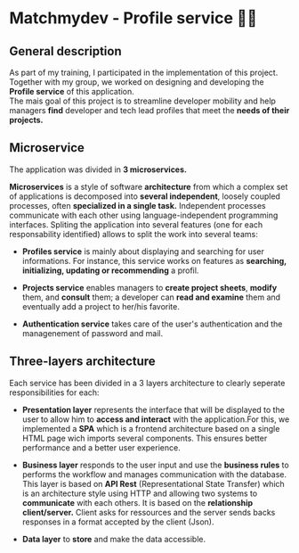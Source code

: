 # Matchmydev - Profile service :woman_technologist:

## General description

As part of my training, I participated in the implementation of this project. <br>
Together with my group, we worked on designing and developing the **Profile service** of this application.<br>
The mais goal of this project is to streamline developer mobility and help managers **find** developer and tech lead profiles that meet the **needs of their projects.**

## Microservice

The application was divided in **3 microservices.**

**Microservices** is a style of software **architecture** from which a complex set of applications is decomposed into **several independent**, loosely coupled processes, often **specialized in a single task.** Independent processes communicate with each other using language-independent programming interfaces. Spliting the application into several features (one for each responsability identified) allows to split the work into several teams: 

- **Profiles service** is mainly about displaying and searching for user informations. For instance, this service works on features as **searching, initializing, updating or recommending** a profil.

- **Projects service** enables managers to **create project sheets**, **modify** them, and **consult** them; a developer can **read and examine** them and eventually add a project to her/his favorite.

- **Authentication service** takes care of the user's authentication and the managenement of password and mail.

## Three-layers architecture

Each service has been divided in a 3 layers architecture to clearly seperate responsibilities for each:

- **Presentation layer** represents the interface that will be displayed to the user to allow him to **access and interact** with the application.For this, we implemented a **SPA** which is a frontend architecture based on a single HTML page wich imports several components. This ensures better performance and a better user experience.

- **Business layer** responds to the user input and use the **business rules** to performs the workflow and manages communication with the database. This layer is based on **API Rest** (Representational State Transfer) which is an architecture style using HTTP and allowing two systems to **communicate** with each others. It is based on the **relationship client/server.** Client asks for ressources and the server sends backs responses in a format accepted by the client (Json).

-  **Data layer** to **store** and make the data accessible.
